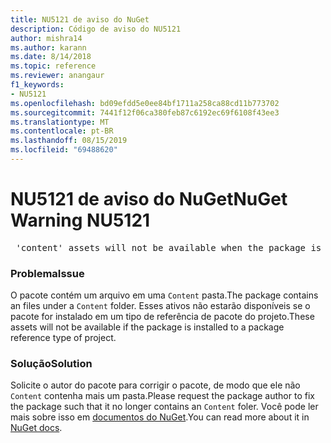```yaml
---
title: NU5121 de aviso do NuGet
description: Código de aviso do NU5121
author: mishra14
ms.author: karann
ms.date: 8/14/2018
ms.topic: reference
ms.reviewer: anangaur
f1_keywords:
- NU5121
ms.openlocfilehash: bd09efdd5e0ee84bf1711a258ca88cd11b773702
ms.sourcegitcommit: 7441f12f06ca380feb87c6192ec69f6108f43ee3
ms.translationtype: MT
ms.contentlocale: pt-BR
ms.lasthandoff: 08/15/2019
ms.locfileid: "69488620"
---
```

# <a name="nuget-warning-nu5121"></a><span data-ttu-id="46b89-103">NU5121 de aviso do NuGet</span><span class="sxs-lookup"><span data-stu-id="46b89-103">NuGet Warning NU5121</span></span>
<pre> 'content' assets will not be available when the package is installed after the migration.</pre>

### <a name="issue"></a><span data-ttu-id="46b89-104">Problema</span><span class="sxs-lookup"><span data-stu-id="46b89-104">Issue</span></span>

<span data-ttu-id="46b89-105">O pacote contém um arquivo em uma `Content` pasta.</span><span class="sxs-lookup"><span data-stu-id="46b89-105">The package contains an files under a `Content` folder.</span></span> <span data-ttu-id="46b89-106">Esses ativos não estarão disponíveis se o pacote for instalado em um tipo de referência de pacote do projeto.</span><span class="sxs-lookup"><span data-stu-id="46b89-106">These assets will not be available if the package is installed to a package reference type of project.</span></span>


### <a name="solution"></a><span data-ttu-id="46b89-107">Solução</span><span class="sxs-lookup"><span data-stu-id="46b89-107">Solution</span></span>

<span data-ttu-id="46b89-108">Solicite o autor do pacote para corrigir o pacote, de modo que ele não `Content` contenha mais um pasta.</span><span class="sxs-lookup"><span data-stu-id="46b89-108">Please request the package author to fix the package such that it no longer contains an `Content` foler.</span></span> <span data-ttu-id="46b89-109">Você pode ler mais sobre isso em [documentos do NuGet](https://docs.microsoft.com/en-us/nuget/consume-packages/migrate-packages-config-to-package-reference).</span><span class="sxs-lookup"><span data-stu-id="46b89-109">You can read more about it in [NuGet docs](https://docs.microsoft.com/en-us/nuget/consume-packages/migrate-packages-config-to-package-reference).</span></span>

